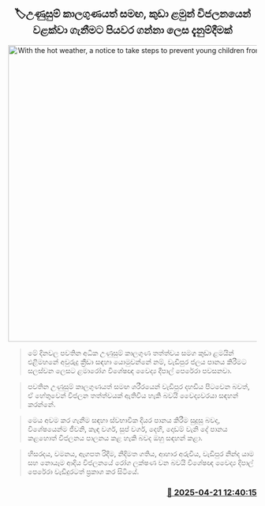 <p align='center'><b><h2 align='center' title='With the hot weather, a notice to take steps to prevent young children from dehydration'>🏷උණුසුම් කාලගුණයත් සමඟ, කුඩා ළමුන් විජලනයෙන් වළක්වා ගැනීමට පියවර ගන්නා ලෙස දැනුම්දීමක්</h2></b></p>
<p align='center'><img src='https://helakuru.sgp1.cdn.digitaloceanspaces.com/esana/images/lib/deepal-dr-archived.jpg' width='600' alt='With the hot weather, a notice to take steps to prevent young children from dehydration'></p>

> මේ දිනවල පවතින අධික උණුසුම් කාලගුණ තත්ත්වය සමග කුඩා ළමයින් එළිමහනේ අවුරුදු ක්‍රීඩා සඳහා යොමුවන්නේ නම්, වැඩිපුර ජලය පානය කිරීමට සලස්වන ලෙසට ළමාරෝග විශේෂඥ වෛද්‍ය දීපාල් පෙරේරා පවසනවා.

> පවතින උණුසුම් කාලගුණයත් සමඟ ශරීරයෙන් වැඩිපුර දහඩිය පිටවෙන බවත්, ඒ හේතුවෙන් විජලන තත්ත්වයක් ඇතිවිය හැකි බවයි වෛද්‍යවරයා සඳහන් කරන්නේ.

> මෙය අවම කර ගැනීම සඳහා ස්වභාවික දියර පානය කිරීම සුදුසු බවද, විශේෂයෙන්ම ජීවනි, කැඳ වර්ග, සුප් වර්ග, දෙහි, දොඩම් වැනි දේ පානය කළහොත් විජලනය පාලනය කළ හැකි බවද ඔහු සඳහන් කළා.

> හිසරදය, වමනය, ඇගපත රිදීම, නිදිමත ගතිය, ආහාර අරුචිය, වැඩිපුර නින්ද යාම සහ නොයෑම ආදිය විජලනයේ රෝග ලක්ෂණ වන බවයි විශේෂඥ වෛද්‍ය දිපාල් පෙරේරා වැඩිදුරටත් ප්‍රකාශ කර සිටියේ.



<h3 align='right'><a href='https://www.helakuru.lk/esana/p/109376/'>📅 2025-04-21 12:40:15</a></h3>

